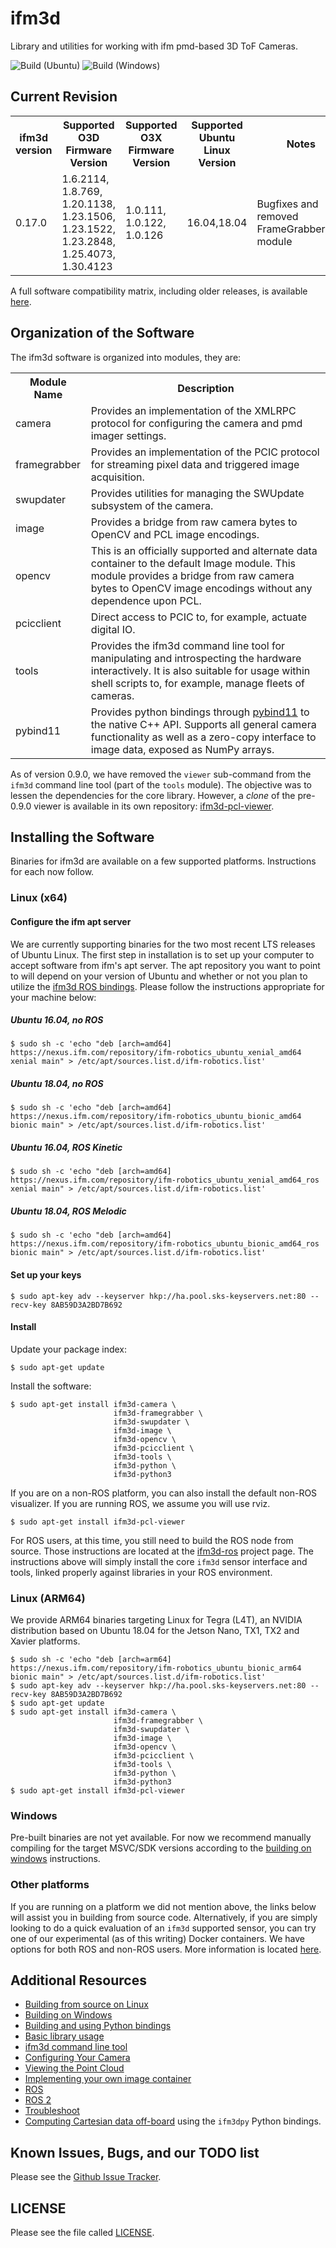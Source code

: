 
ifm3d
=====
Library and utilities for working with ifm pmd-based 3D ToF Cameras.

![Build (Ubuntu)](https://github.com/ifm/ifm3d/workflows/Build%20(Ubuntu)/badge.svg?branch=master)
![Build (Windows)](https://github.com/ifm/ifm3d/workflows/Build%20(Windows)/badge.svg?branch=master)

Current Revision
----------------
<table>
  <tr>
    <th>ifm3d version</th>
    <th>Supported O3D Firmware Version</th>
    <th>Supported O3X Firmware Version</th>
    <th>Supported Ubuntu Linux Version</th>
    <th>Notes</th>
  </tr>
  <tr>
    <td>0.17.0 </td>
    <td>1.6.2114, 1.8.769, 1.20.1138, 1.23.1506, 1.23.1522, 1.23.2848,
    1.25.4073, 1.30.4123</td>
    <td>1.0.111, 1.0.122, 1.0.126</td>
    <td>16.04,18.04</td>
    <td>Bugfixes and removed FrameGrabberUdp module</td>
  </tr>
</table>

A full software compatibility matrix, including older releases, is available [here](doc/swcompat.md).

Organization of the Software
----------------------------
The ifm3d software is organized into modules, they are:

<table>
  <tr>
    <th>Module Name</th>
    <th>Description</th>
  </tr>
  <tr>
    <td>camera</td>
    <td>Provides an implementation of the XMLRPC protocol for configuring the
    camera and pmd imager settings.</td>
  </tr>
  <tr>
    <td>framegrabber</td>
    <td>Provides an implementation of the PCIC protocol for streaming pixel
    data and triggered image acquisition.</td>
  </tr>
  <tr>
    <td>swupdater</td>
    <td>Provides utilities for managing the SWUpdate subsystem of the
    camera.</td>
  </tr>
  <tr>
    <td>image</td>
    <td>Provides a bridge from raw camera bytes to OpenCV and PCL image encodings.</td>
  </tr>
  <tr>
    <td>opencv</td>
    <td>This is an officially supported and alternate data container to the
    default Image module. This module provides a bridge from raw camera bytes
    to OpenCV image encodings without any dependence upon PCL.</td>
  </tr>
  <tr>
    <td>pcicclient</td>
    <td>Direct access to PCIC to, for example, actuate digital IO.</td>
  </tr>
  <tr>
    <td>tools</td>
    <td>Provides the ifm3d command line tool for manipulating and introspecting
    the hardware interactively. It is also suitable for usage within shell
    scripts to, for example, manage fleets of cameras.</td>
  </tr>
  <tr>
    <td>pybind11</td>
    <td>Provides python bindings through
    <a href="https://github.com/pybind/pybind11">pybind11</a> to the native C++ API.
    Supports all general camera functionality as well as a zero-copy interface
    to image data, exposed as NumPy arrays.</td>
  </tr>
</table>

As of version 0.9.0, we have removed the `viewer` sub-command from the `ifm3d`
command line tool (part of the `tools` module). The objective was to lessen the
dependencies for the core library. However, a *clone* of the pre-0.9.0
viewer is available in its own repository:
[ifm3d-pcl-viewer](https://github.com/lovepark/ifm3d-pcl-viewer).

Installing the Software
-----------------------
Binaries for ifm3d are available on a few supported platforms. Instructions for
each now follow.

### Linux (x64)

#### Configure the ifm apt server

We are currently supporting binaries for the two most recent LTS releases of
Ubuntu Linux. The first step in installation is to set up your computer to
accept software from ifm's apt server. The apt repository you want to point to
will depend on your version of Ubuntu and whether or not you plan to utilize
the [ifm3d ROS bindings](https://github.com/ifm/ifm3d-ros). Please follow the
instructions appropriate for your machine below:

##### Ubuntu 16.04, no ROS

```
$ sudo sh -c 'echo "deb [arch=amd64] https://nexus.ifm.com/repository/ifm-robotics_ubuntu_xenial_amd64 xenial main" > /etc/apt/sources.list.d/ifm-robotics.list'
```

##### Ubuntu 18.04, no ROS

```
$ sudo sh -c 'echo "deb [arch=amd64] https://nexus.ifm.com/repository/ifm-robotics_ubuntu_bionic_amd64 bionic main" > /etc/apt/sources.list.d/ifm-robotics.list'
```

##### Ubuntu 16.04, ROS Kinetic

```
$ sudo sh -c 'echo "deb [arch=amd64] https://nexus.ifm.com/repository/ifm-robotics_ubuntu_xenial_amd64_ros xenial main" > /etc/apt/sources.list.d/ifm-robotics.list'
```

##### Ubuntu 18.04, ROS Melodic

```
$ sudo sh -c 'echo "deb [arch=amd64] https://nexus.ifm.com/repository/ifm-robotics_ubuntu_bionic_amd64_ros bionic main" > /etc/apt/sources.list.d/ifm-robotics.list'
```

#### Set up your keys

```
$ sudo apt-key adv --keyserver hkp://ha.pool.sks-keyservers.net:80 --recv-key 8AB59D3A2BD7B692
```

#### Install

Update your package index:

```
$ sudo apt-get update
```

Install the software:

```
$ sudo apt-get install ifm3d-camera \
                       ifm3d-framegrabber \
                       ifm3d-swupdater \
                       ifm3d-image \
                       ifm3d-opencv \
                       ifm3d-pcicclient \
                       ifm3d-tools \
                       ifm3d-python \
                       ifm3d-python3
```

If you are on a non-ROS platform, you can also install the default non-ROS
visualizer. If you are running ROS, we assume you will use rviz.

```
$ sudo apt-get install ifm3d-pcl-viewer
```

For ROS users, at this time, you still need to build the ROS node from
source. Those instructions are located at the
[ifm3d-ros](https://github.com/ifm/ifm3d-ros) project page. The instructions
above will simply install the core `ifm3d` sensor interface and tools, linked
properly against libraries in your ROS environment.

### Linux (ARM64)

We provide ARM64 binaries targeting Linux for Tegra (L4T), an NVIDIA
distribution based on Ubuntu 18.04 for the Jetson Nano, TX1, TX2 and Xavier
platforms.

```
$ sudo sh -c 'echo "deb [arch=arm64] https://nexus.ifm.com/repository/ifm-robotics_ubuntu_bionic_arm64 bionic main" > /etc/apt/sources.list.d/ifm-robotics.list'
$ sudo apt-key adv --keyserver hkp://ha.pool.sks-keyservers.net:80 --recv-key 8AB59D3A2BD7B692
$ sudo apt-get update
$ sudo apt-get install ifm3d-camera \
                       ifm3d-framegrabber \
                       ifm3d-swupdater \
                       ifm3d-image \
                       ifm3d-opencv \
                       ifm3d-pcicclient \
                       ifm3d-tools \
                       ifm3d-python \
                       ifm3d-python3
$ sudo apt-get install ifm3d-pcl-viewer
```

### Windows

Pre-built binaries are not yet available. For now we recommend manually
compiling for the target MSVC/SDK versions according to the
[building on windows](doc/windows.md) instructions.

### Other platforms

If you are running on a platform we did not mention above, the links below will
assist you in building from source code. Alternatively, if you are simply
looking to do a quick evaluation of an `ifm3d` supported sensor, you can try
one of our experimental (as of this writing) Docker containers. We have options
for both ROS and non-ROS users. More information is located [here](docker/).


Additional Resources
--------------------
* [Building from source on Linux](doc/source_build.md)
* [Building on Windows](doc/windows.md)
* [Building and using Python bindings](doc/python.md)
* [Basic library usage](doc/basic_usage.md)
* [ifm3d command line tool](doc/cmdline.md)
* [Configuring Your Camera](doc/configuring.md)
* [Viewing the Point Cloud](https://github.com/ifm/ifm3d-pcl-viewer)
* [Implementing your own image container](doc/img_container.md)
* [ROS](https://github.com/ifm/ifm3d-ros)
* [ROS 2](https://github.com/ifm/ifm3d-ros2)
* [Troubleshoot](doc/troubleshoot.md)
* [Computing Cartesian data off-board](doc/compute_cartesian/O3D_Cartesian_Computation.ipynb) using the
  `ifm3dpy` Python bindings.

Known Issues, Bugs, and our TODO list
-------------------------------------
Please see the [Github Issue Tracker](https://github.com/ifm/ifm3d/issues).


LICENSE
-------
Please see the file called [LICENSE](LICENSE).
